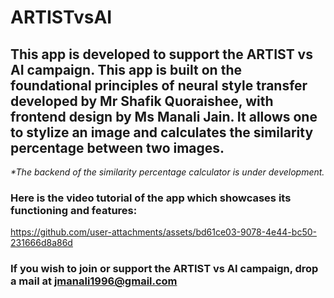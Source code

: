 # ARTISTvsAI

## This app is developed to support the ARTIST vs AI campaign. This app is built on the foundational principles of neural style transfer developed by Mr Shafik Quoraishee, with frontend design by Ms Manali Jain. It allows one to stylize an image and calculates the similarity percentage between two images.

_*The backend of the similarity percentage calculator is under development._

### Here is the video tutorial of the app which showcases its functioning and features:

https://github.com/user-attachments/assets/bd61ce03-9078-4e44-bc50-231666d8a86d

### If you wish to join or support the ARTIST vs AI campaign, drop a mail at jmanali1996@gmail.com
